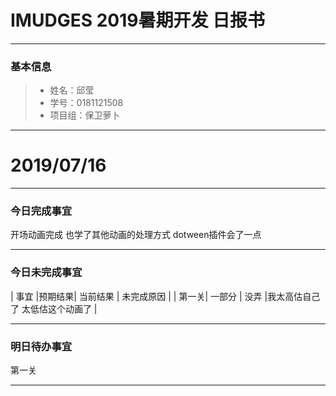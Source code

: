 # IMUDGES 2019暑期开发 日报书
-------


### 基本信息
> * 姓名：邱莹
> * 学号：0181121508
> * 项目组：保卫萝卜

-------


# 2019/07/16

-------

### 今日完成事宜

开场动画完成
也学了其他动画的处理方式
dotween插件会了一点

-----
### 今日未完成事宜


| 事宜     |预期结果| 当前结果  | 未完成原因   | 
|  第一关| 一部分  |  没弄  |我太高估自己了 太低估这个动画了  |



------
### 明日待办事宜
  第一关

-------
